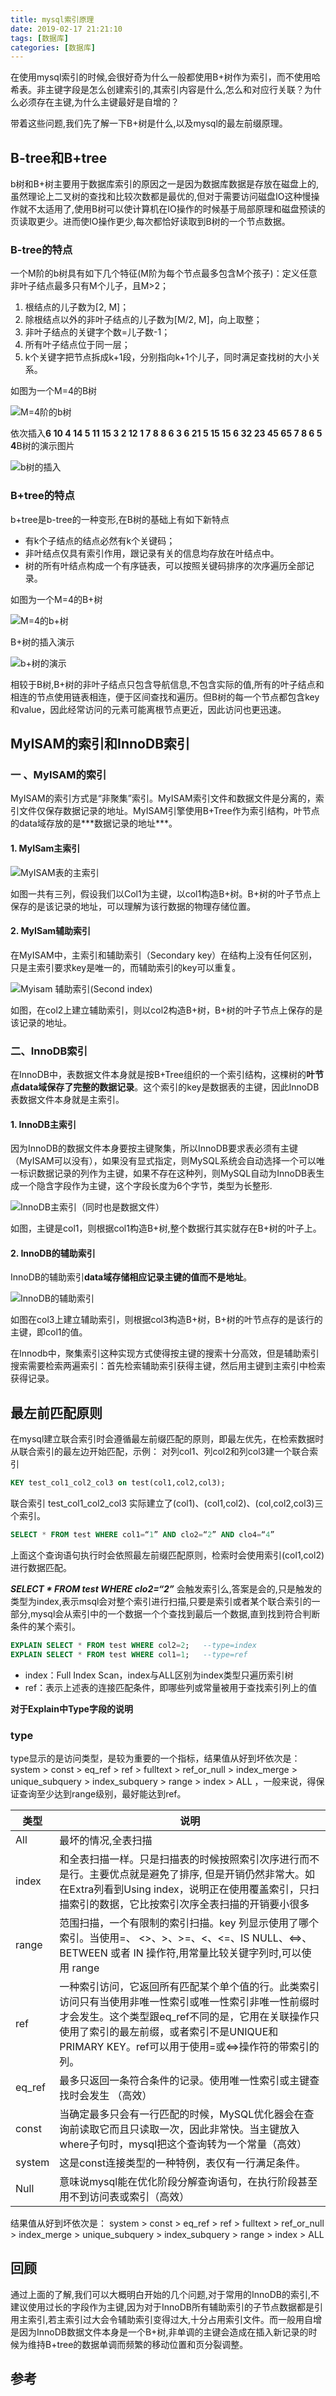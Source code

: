 ```yaml
---
title: mysql索引原理
date: 2019-02-17 21:21:10
tags: [数据库]
categories: [数据库]
---
```


在使用mysql索引的时候,会很好奇为什么一般都使用B+树作为索引，而不使用哈希表。非主键字段是怎么创建索引的,其索引内容是什么,怎么和对应行关联？为什么必须存在主键,为什么主键最好是自增的？

带着这些问题,我们先了解一下B+树是什么,以及mysql的最左前缀原理。

## B-tree和B+tree

b树和B+树主要用于数据库索引的原因之一是因为数据库数据是存放在磁盘上的,虽然理论上二叉树的查找和比较次数都是最优的,但对于需要访问磁盘IO这种慢操作就不太适用了,使用B树可以使计算机在IO操作的时候基于局部原理和磁盘预读的页读取更少。进而使IO操作更少,每次都恰好读取到B树的一个节点数据。

### B-tree的特点
一个M阶的b树具有如下几个特征(M阶为每个节点最多包含M个孩子)：定义任意非叶子结点最多只有M个儿子，且M>2；

1. 根结点的儿子数为[2, M]；
2. 除根结点以外的非叶子结点的儿子数为[M/2, M]，向上取整；
3. 非叶子结点的关键字个数=儿子数-1；
4. 所有叶子结点位于同一层；
5. k个关键字把节点拆成k+1段，分别指向k+1个儿子，同时满足查找树的大小关系。

如图为一个M=4的B树

![M=4阶的b树](1.png)

依次插入**6 10 4 14 5 11 15 3 2 12 1 7 8 8 6 3 6 21 5 15 15 6 32 23 45 65 7 8 6 5 4**B树的演示图片

![b树的插入](2.gif)



### B+tree的特点

b+tree是b-tree的一种变形,在B树的基础上有如下新特点

- 有k个子结点的结点必然有k个关键码；
- 非叶结点仅具有索引作用，跟记录有关的信息均存放在叶结点中。
- 树的所有叶结点构成一个有序链表，可以按照关键码排序的次序遍历全部记录。

如图为一个M=4的B+树

![M=4的b+树](3.png)

B+树的插入演示

![b+树的演示](4.gif)



相较于B树,B+树的非叶子结点只包含导航信息,不包含实际的值,所有的叶子结点和相连的节点使用链表相连，便于区间查找和遍历。但B树的每一个节点都包含key和value，因此经常访问的元素可能离根节点更近，因此访问也更迅速。

## MyISAM的索引和InnoDB索引

### 一 、MyISAM的索引

MyISAM的索引方式是“非聚集”索引。MyISAM索引文件和数据文件是分离的，索引文件仅保存数据记录的地址。MyISAM引擎使用B+Tree作为索引结构，叶节点的data域存放的是**\*数据记录的地址***。

#### 1. MyISam主索引

![MyISAM表的主索引](5.png)

如图一共有三列，假设我们以Col1为主键，以col1构造B+树。B+树的叶子节点上保存的是该记录的地址，可以理解为该行数据的物理存储位置。

#### 2. MyISam辅助索引

在MyISAM中，主索引和辅助索引（Secondary key）在结构上没有任何区别，只是主索引要求key是唯一的，而辅助索引的key可以重复。

![Myisam 辅助索引(Second index)](6.png)

如图，在col2上建立辅助索引，则以col2构造B+树，B+树的叶子节点上保存的是该记录的地址。

### 二、InnoDB索引

在InnoDB中，表数据文件本身就是按B+Tree组织的一个索引结构，这棵树的**叶节点data域保存了完整的数据记录**。这个索引的key是数据表的主键，因此InnoDB表数据文件本身就是主索引。

#### 1. InnoDB主索引

因为InnoDB的数据文件本身要按主键聚集，所以InnoDB要求表必须有主键（MyISAM可以没有），如果没有显式指定，则MySQL系统会自动选择一个可以唯一标识数据记录的列作为主键，如果不存在这种列，则MySQL自动为InnoDB表生成一个隐含字段作为主键，这个字段长度为6个字节，类型为长整形.

![InnoDB主索引（同时也是数据文件）](7.png)

如图，主键是col1，则根据col1构造B+树,整个数据行其实就存在B+树的叶子上。

#### 2. InnoDB的辅助索引

InnoDB的辅助索引**data域存储相应记录主键的值而不是地址**。

![InnoDB的辅助索引](8.png)

如图在col3上建立辅助索引，则根据col3构造B+树，B+树的叶节点存的是该行的主键，即col1的值。

在Innodb中，聚集索引这种实现方式使得按主键的搜索十分高效，但是辅助索引搜索需要检索两遍索引：首先检索辅助索引获得主键，然后用主键到主索引中检索获得记录。



## 最左前匹配原则

在mysql建立联合索引时会遵循最左前缀匹配的原则，即最左优先，在检索数据时从联合索引的最左边开始匹配，示例：
对列col1、列col2和列col3建一个联合索引

```sql
KEY test_col1_col2_col3 on test(col1,col2,col3);
```

联合索引 test_col1_col2_col3 实际建立了(col1)、(col1,col2)、(col,col2,col3)三个索引。

```sql
SELECT * FROM test WHERE col1=“1” AND clo2=“2” AND clo4=“4”
```

上面这个查询语句执行时会依照最左前缀匹配原则，检索时会使用索引(col1,col2)进行数据匹配。

***SELECT * FROM test WHERE  clo2=“2”***
会触发索引么,答案是会的,只是触发的类型为index,表示msql会对整个索引进行扫描,只要是索引或者某个联合索引的一部分,mysql会从索引中的一个数据一个个查找到最后一个数据,直到找到符合判断条件的某个索引。

```sql
EXPLAIN SELECT * FROM test WHERE col2=2;   --type=index
EXPLAIN SELECT * FROM test WHERE col1=1;   --type=ref
```
- index：Full Index Scan，index与ALL区别为index类型只遍历索引树
- ref：表示上述表的连接匹配条件，即哪些列或常量被用于查找索引列上的值

**对于Explain中Type字段的说明**

### type

type显示的是访问类型，是较为重要的一个指标，结果值从好到坏依次是：
system > const > eq_ref > ref > fulltext > ref_or_null > index_merge > unique_subquery > index_subquery > range > index > ALL ，一般来说，得保证查询至少达到range级别，最好能达到ref。

| 类型   | 说明                                                         |
| ------ | ------------------------------------------------------------ |
| All    | 最坏的情况,全表扫描                                          |
| index  | 和全表扫描一样。只是扫描表的时候按照索引次序进行而不是行。主要优点就是避免了排序, 但是开销仍然非常大。如在Extra列看到Using index，说明正在使用覆盖索引，只扫描索引的数据，它比按索引次序全表扫描的开销要小很多 |
| range  | 范围扫描，一个有限制的索引扫描。key 列显示使用了哪个索引。当使用=、 <>、>、>=、<、<=、IS NULL、<=>、BETWEEN 或者 IN 操作符,用常量比较关键字列时,可以使用 range |
| ref    | 一种索引访问，它返回所有匹配某个单个值的行。此类索引访问只有当使用非唯一性索引或唯一性索引非唯一性前缀时才会发生。这个类型跟eq_ref不同的是，它用在关联操作只使用了索引的最左前缀，或者索引不是UNIQUE和PRIMARY KEY。ref可以用于使用=或<=>操作符的带索引的列。 |
| eq_ref | 最多只返回一条符合条件的记录。使用唯一性索引或主键查找时会发生 （高效） |
| const  | 当确定最多只会有一行匹配的时候，MySQL优化器会在查询前读取它而且只读取一次，因此非常快。当主键放入where子句时，mysql把这个查询转为一个常量（高效） |
| system | 这是const连接类型的一种特例，表仅有一行满足条件。            |
| Null   | 意味说mysql能在优化阶段分解查询语句，在执行阶段甚至用不到访问表或索引（高效） |

结果值从好到坏依次是：
system > const > eq_ref > ref > fulltext > ref_or_null > index_merge > unique_subquery > index_subquery > range > index > ALL
## 回顾

通过上面的了解,我们可以大概明白开始的几个问题,对于常用的InnoDB的索引,不建议使用过长的字段作为主键,因为对于InnoDB所有辅助索引的子节点数据都是引用主索引,若主索引过大会令辅助索引变得过大,十分占用索引文件。而一般用自增是因为InnoDB数据文件本身是一个B+树,非单调的主键会造成在插入新记录的时候为维持B+tree的数据单调而频繁的移动位置和页分裂调整。



## 参考